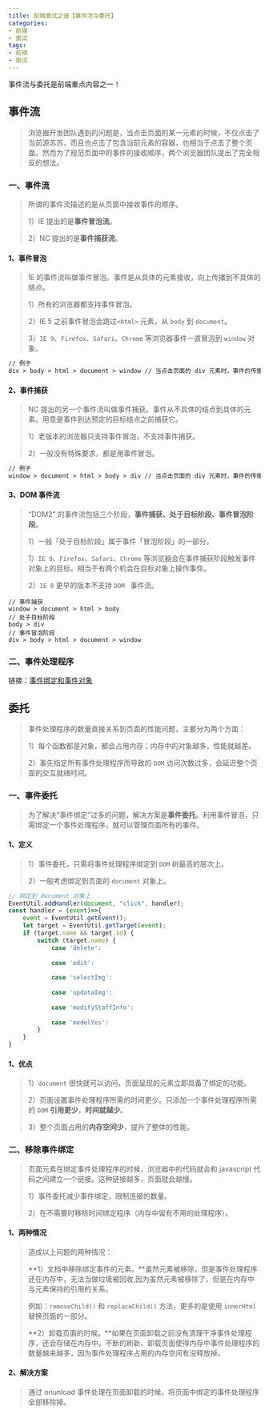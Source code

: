 ```yaml
---
title: 前端面试之道【事件流与委托】
categories: 
- 前端
- 面试
tags: 
- 前端
- 面试
---
```




事件流与委托是前端重点内容之一！

<!--more-->



## 事件流

> 浏览器开发团队遇到的问题是，当点击页面的某一元素的时候，不仅点击了当前源苏苏，而且也点击了包含当前元素的容器，也相当于点击了整个页面。然而为了规范页面中的事件的接收顺序，两个浏览器团队提出了完全相反的想法。



### 一、事件流

> 所谓的事件流描述的是从页面中接收事件的顺序。
>
> 1）IE 提出的是**事件冒泡流**。
>
> 2）NC 提出的是**事件捕获流**。



#### 1、事件冒泡

> IE 的事件流叫做事件冒泡。事件是从具体的元素接收，向上传播到不具体的结点。
>
> 1）所有的浏览器都支持事件冒泡。
>
> 2）IE 5 之前事件冒泡会跳过`<html>` 元素，从 `body` 到 `document`。
>
> 3）`IE 9`、`Firefox`、`Safari`、`Chrome` 等浏览器事件一直冒泡到 `window` 对象。

```html
// 例子
div > body > html > document > window // 当点击页面的 div 元素时，事件的传播顺序
```



#### 2、事件捕获

> NC 提出的另一个事件流叫做事件捕获。事件从不具体的结点到具体的元素。用意是事件到达预定的目标结点之前捕获它。
>
> 1）老版本的浏览器只支持事件冒泡，不支持事件捕获。
>
> 2）一般没有特殊要求，都是用事件冒泡。

```html
// 例子
window > document > html > body > div // 当点击页面的 div 元素时，事件的传播顺序
```



#### 3、DOM 事件流

> “DOM2” 的事件流包括三个阶段，**事件捕获、处于目标阶段、事件冒泡阶段**。
>
> 1）一般「处于目标阶段」属于事件「冒泡阶段」的一部分。
>
> 1）`IE 9`、`Firefox`、`Safari`、`Chrome` 等浏览器会在事件捕获阶段触发事件对象上的目标。相当于有两个机会在目标对象上操作事件。
>
> 2）`IE 8` 更早的版本不支持 `DOM ` 事件流。

```
// 事件捕获
window > document > html > body
// 处于目标阶段
body > div 
// 事件冒泡阶段
div > body > html > document > window
```



### 二、事件处理程序

链接：[事件绑定和事件对象](http://luxiangqiang.xn--6qq986b3xl/2019/04/28/%E5%89%8D%E7%AB%AF%E9%9D%A2%E8%AF%95%E4%B9%8B%E9%81%93%E3%80%90%E4%BA%8B%E4%BB%B6%E7%BB%91%E5%AE%9A%E3%80%91/)



## 委托

> 事件处理程序的数量直接关系到页面的性能问题，主要分为两个方面：
>
> 1）每个函数都是对象，都会占用内存；内存中的对象越多，性能就越差。
>
> 2）事先指定所有事件处理程序而导致的 `DOM` 访问次数过多，会延迟整个页面的交互就绪时间。



### 一、事件委托

> 为了解决“事件绑定”过多的问题，解决方案是**事件委托**。利用事件冒泡，只需绑定一个事件处理程序，就可以管理页面所有的事件。



#### 1、定义

> 1）事件委托，只需将事件处理程序绑定到 `DOM` 树最高的层次上。
>
> 2）一般考虑绑定到页面的 `document` 对象上。

```javascript
// 绑定到 document 对象上
EventUtil.addHandler(document, "click", handler);
const handler = (event)=>{
    event = EventUtil.getEvent();
    let target = EventUtil.getTarget(event);
    if (target.name && target.id) {
        switch (target.name) {
            case 'delete':   
                
            case 'edit':
                
            case 'selectImg':
                
            case 'updataImg':
               
            case 'modifyStaffInfo':
               
            case 'modelYes':   
        }
    }
}
```



#### 1、优点

> 1）`document` 很快就可以访问，页面呈现的元素立即具备了绑定的功能。
>
> 2）页面设置事件处理程序所需的时间更少。只添加一个事件处理程序所需的 `DOM` **引用更少**，**时间就越少**。
>
> 3）整个页面占用的**内存空间少**，提升了整体的性能。



### 二、移除事件绑定

> 页面元素在绑定事件处理程序的时候，浏览器中的代码就会和 javascript 代码之间建立一个链接。这种链接越多，页面就会越慢。
>
> 1）事件委托减少事件绑定，限制连接的数量。
>
> 2）在不需要时移除时间绑定程序（内存中留有不用的处理程序）。



#### 1、两种情况

> 造成以上问题的两种情况：
>
> **1）文档中移除绑定事件的元素。**虽然元素被移除，但是事件处理程序还在内存中，无法当做垃圾被回收,因为虽然元素被移除了，但是在内存中与元素保持的引用的关系。
>
> 例如：`removeChild()` 和 `replaceChild()` 方法，更多的是使用 `innerHtml` 替换页面的一部分。
>
> **2）卸载页面的时候。**如果在页面卸载之前没有清理干净事件处理程序，还会存储在内存中。不断的刷新、卸载页面使得内存中事件处理程序的数量越来越多，因为事件处理程序占用的内存空间有没释放掉。



#### 2、解决方案

> 通过 onunload 事件处理在页面卸载的时候，将页面中绑定的事件处理程序全部移除掉。





